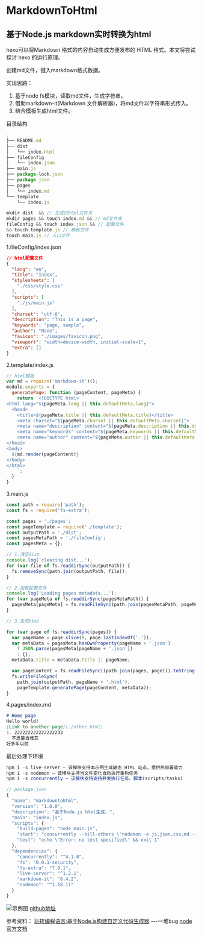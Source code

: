 # MarkdownToHtml
基于Node.js markdown实时转换为html
---

hexo可以将Markdown 格式的内容自动生成方便发布的 HTML 格式。本文将尝试探讨 hexo 的运行原理。

创建md文件，键入markdown格式数据。 



实现思路：
1. 基于node fs模块，读取md文件，生成字符串。
2. 借助markdown-it(Markdown 文件解析器)，将md文件以字符串形式传入。
3. 结合模板生成html文件。
<!-- more -->

目录结构
```js
.
├── README.md
├── dist
│   └── index.html
├── fileConfig
│   └── index.json
├── main.js
├── package-lock.json
├── package.json
├── pages
│   └── index.md
└── template
    └── index.js
```


```js
mkdir dist  && // 生成的html文件夹
mkdir pages && touch index.md && // md文件夹
fileConfig && touch index.json && // 配置文件
&& touch template.js // 模板文件
touch main.js // 入口文件 
```


1.fileConfig/index.json
```json
// html配置文件
{
  "lang": "en",
  "title": "Index",
  "stylesheets": [
    "./css/style.css"
  ],
  "scripts": [
    "./js/main.js"
  ],
  "charset": "utf-8",
  "description": "This is a page",
  "keywords": "page, sample",
  "author": "None",
  "favicon": "./images/favicon.png",
  "viewport": "width=device-width, initial-scale=1",
  "extra": []
}
```
2.template/index.js
```js
// html模板
var md = require('markdown-it')();
module.exports = {
  generatePage: function (pageContent, pageMeta) {
    return `<!DOCTYPE html>
<html lang="${pageMeta.lang || this.defaultMeta.lang}">
  <head>
    <title>${pageMeta.title || this.defaultMeta.title}</title>
    <meta charset="${pageMeta.charset || this.defaultMeta.charset}">
    <meta name="description" content="${pageMeta.description || this.defaultMeta.description}">
    <meta name="keywords" content="${pageMeta.keywords || this.defaultMeta.keywords}">
    <meta name="author" content="${pageMeta.author || this.defaultMeta.author}">
</head>
<body>
  ${md.render(pageContent)}
</body>
</html>
    `;
  }
}
```
3.main.js
```js
const path = require('path');
const fs = require('fs-extra');

const pages = './pages';
const pageTemplate = require('./template');
const outputPath = './dist';
const pagesMetaPath = './fileConfig';
const pagesMeta = {};

// 1.清空dist
console.log('clearing dist...');
for (var file of fs.readdirSync(outputPath)) {
  fs.removeSync(path.join(outputPath, file));
}

// 2.加载配置文件
console.log('Loading pages metadata...');
for (var pageMeta of fs.readdirSync(pagesMetaPath)) {
  pagesMeta[pageMeta] = fs.readFileSync(path.join(pagesMetaPath, pageMeta), 'utf8');
}

// 3.生成html

for (var page of fs.readdirSync(pages)) {
  var pageName = page.slice(0, page.lastIndexOf('.'));
  var metaData = pagesMeta.hasOwnProperty(pageName + '.json')
    ? JSON.parse(pagesMeta[pageName + '.json'])
    : {};
  metaData.title = metaData.title || pageName;

  var pageContent = fs.readFileSync((path.join(pages, page))).toString()
  fs.writeFileSync(
    path.join(outputPath, pageName + '.html'),
    pageTemplate.generatePage(pageContent, metaData));
}

```
4.pages/index.md
```md
# Home page
Hello world!  
[Link to another page](./other.html)
1. 222222222222222233
  不思量自难忘
好多年以前
```

最后处理下环境
```js
npm i -s live-server — 该模块支持本示例生成静态 HTML 站点，提供热部署能力
npm i -s nodemon — 该模块支持当文件变化自动执行重构任务
npm i -s concurrently — 该模块支持支持并发执行任务、脚本(scripts/tasks)

// package.json
{
  "name": "markdowntohtml",
  "version": "1.0.0",
  "description": "基于Node.js html生成。",
  "main": "index.js",
  "scripts": {
    "build-pages": "node main.js",
    "start": "concurrently --kill-others \"nodemon -e js,json,css,md -i build -x \\\"npm run build-pages\\\"\" \"live-server ./dist\"",
    "test": "echo \"Error: no test specified\" && exit 1"
  },
  "dependencies": {
    "concurrently": "^4.1.0",
    "fs": "0.0.1-security",
    "fs-extra": "7.0.1",
    "live-server": "^1.2.1",
    "markdown-it": "8.4.2",
    "nodemon": "^1.18.11"
  }
}

```
![示例图](markdown.jpg)
[github地址](https://github.com/xiangergou/MarkdownToHtml.git)

参考资料：
[玩转编程语言:基于Node.js构建自定义代码生成器](https://riboseyim.github.io/2017/12/21/Language-Auto-Generator/) ---一堆bug
[node官方文档](http://nodejs.cn/api/fs.html)

